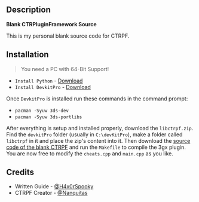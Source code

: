 ## Description
**Blank CTRPluginFramework Source**

This is my personal blank source code for CTRPF.

## Installation
> You need a PC with 64-Bit Support!

* `Install Python` - [Download](https://www.python.org/downloads/)
* `Install DevkitPro` - [Download](https://github.com/devkitPro/installer/releases)

Once `DevkitPro` is installed run these commands in the command prompt:
* `pacman -Syuw 3ds-dev`
* `pacman -Syuw 3ds-portlibs`

After everything is setup and installed properly, download the `libctrpf.zip`. Find the `devkitPro` folder (usually in `C:\devKitPro`), make a folder called `libctrpf` in it and place the zip's content into it. Then download the [source code of the blank CTRPF](https://github.com/mariohackandglitch/CTRPluginFramework-BlankTemplate) and run the `Makefile` to compile the 3gx plugin. You are now free to modify the `cheats.cpp` and `main.cpp` as you like.

## Credits

* Written Guide - [@H4x0rSpooky](https://www.youtube.com/channel/UC-SFdCwwq3H1wJNKCsKMGPw)
* CTRPF Creator - [@Nanquitas](https://github.com/Nanquitas)
